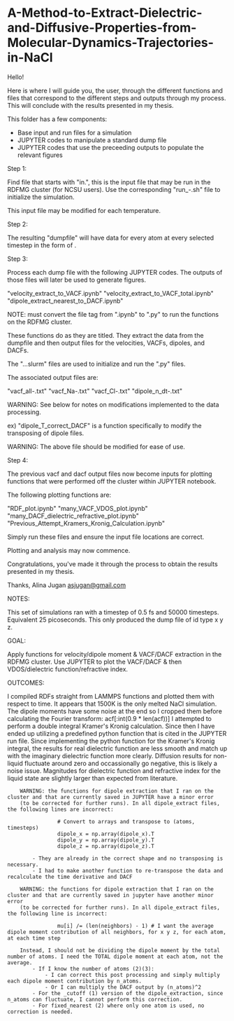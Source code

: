 # A-Method-to-Extract-Dielectric-and-Diffusive-Properties-from-Molecular-Dynamics-Trajectories-in-NaCl

Hello!

Here is where I will guide you, the user, through the different functions and files that correspond to the different steps and outputs through my process. This will conclude with the results presented in my thesis. 

This folder has a few components:

* Base input and run files for a simulation
* JUPYTER codes to manipulate a standard dump file
* JUPYTER codes that use the preceeding outputs to populate the relevant figures


Step 1:

Find file that starts with "in.", this is the input file that may be run in the RDFMG cluster (for NCSU users). Use the corresponding "run_-.sh" file to initialize the simulation.

This input file may be modified for each temperature. 


Step 2:

The resulting "dumpfile" will have data for every atom at every selected timestep in the form of <id type x y z>.


Step 3:

Process each dump file with the following JUPYTER codes. The outputs of those files will later be used to generate figures.

"velocity_extract_to_VACF.ipynb"
"velocity_extract_to_VACF_total.ipynb"
"dipole_extract_nearest_to_DACF.ipynb"

NOTE: must convert the file tag from ".ipynb" to ".py" to run the functions on the RDFMG cluster.

These functions do as they are titled. They extract the data from the dumpfile and then output files for the velocities, VACFs, dipoles, and DACFs.

The "...slurm" files are used to initialize and run the ".py" files. 

The associated output files are:

"vacf_all-.txt"
"vacf_Na-.txt"
"vacf_Cl-.txt"
"dipole_n_dt-.txt"

WARNING: See below for notes on modifications implemented to the data processing. 

ex) "dipole_T_correct_DACF" is a function specifically to modify the transposing of dipole files.

WARNING: The above file should be modified for ease of use.


Step 4:

The previous vacf and dacf output files now become inputs for plotting functions that were performed off the cluster within JUPYTER notebook. 

The following plotting functions are:

"RDF_plot.ipynb"
"many_VACF_VDOS_plot.ipynb"
"many_DACF_dielectric_refractive_plot.ipynb"
"Previous_Attempt_Kramers_Kronig_Calculation.ipynb"

Simply run these files and ensure the input file locations are correct.

Plotting and analysis may now commence.

Congratulations, you've made it through the process to obtain the results presented in my thesis.

Thanks,
Alina Jugan
asjugan@gmail.com


NOTES:

This set of simulations ran with a timestep of 0.5 fs and 50000 timesteps. Equivalent 25 picoseconds. 
This only produced the dump file of id type x y z.

GOAL: 

Apply functions for velocity/dipole moment & VACF/DACF extraction in the RDFMG cluster.
Use JUPYTER to plot the VACF/DACF & then VDOS/dielectric function/refractive index.

OUTCOMES:

I compiled RDFs straight from LAMMPS functions and plotted them with respect to time. It appears that 1500K is the only melted NaCl simulation.
The dipole moments have some noise at the end so I cropped them before calculating the Fourier transform: acf[:int(0.9 * len(acf))]
I attempted to perform a double integral Kramer's Kronig calculation. Since then I have ended up utilizing a predefined python function that is cited in the JUPYTER run file. 
Since implementing the python function for the Kramer's Kronig integral, the results for real dielectric function are less smooth and match up with the imaginary dielectric function more clearly.
Diffusion results for non-liquid fluctuate around zero and occassionally go negative, this is likely a noise issue.
Magnitudes for dielectric function and refractive index for the liquid state are slightly larger than expected from literature. 

        WARNING: the functions for dipole extraction that I ran on the cluster and that are currently saved in JUPYTER have a minor error 
        (to be corrected for further runs). In all dipole_extract files, the following lines are incorrect:

                    # Convert to arrays and transpose to (atoms, timesteps)
                    dipole_x = np.array(dipole_x).T
                    dipole_y = np.array(dipole_y).T
                    dipole_z = np.array(dipole_z).T

            - They are already in the correct shape and no transposing is necessary. 
            - I had to make another function to re-transpose the data and recalculate the time derivative and DACF

        WARNING: the functions for dipole extraction that I ran on the cluster and that are currently saved in jupyter have another minor error 
        (to be corrected for further runs). In all dipole_extract files, the following line is incorrect:
        
                    mu[i] /= (len(neighbors) - 1) # I want the average dipole moment contribution of all neighbors, for x y z, for each atom, at each time step
        
        Instead, I should not be dividing the dipole moment by the total number of atoms. I need the TOTAL dipole moment at each atom, not the average. 
            - If I know the number of atoms (2)(3): 
                - I can correct this post processing and simply multiply each dipole moment contribution by n_atoms.
                - Or I can multiply the DACF output by (n_atoms)^2
            - For the _cutoff (1) version of the dipole_extraction, since n_atoms can fluctuate, I cannot perform this correction. 
            - For fixed_nearest (2) where only one atom is used, no correction is needed.
